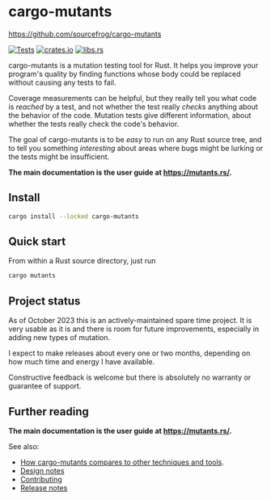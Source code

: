 # cargo-mutants

<https://github.com/sourcefrog/cargo-mutants>

[![Tests](https://github.com/sourcefrog/cargo-mutants/actions/workflows/tests.yml/badge.svg?branch=main&event=push)](https://github.com/sourcefrog/cargo-mutants/actions/workflows/tests.yml?query=branch%3Amain)
[![crates.io](https://img.shields.io/crates/v/cargo-mutants.svg)](https://crates.io/crates/cargo-mutants)
[![libs.rs](https://img.shields.io/badge/libs.rs-cargo--mutants-blue)](https://lib.rs/crates/cargo-mutants)

cargo-mutants is a mutation testing tool for Rust. It helps you improve your
program's quality by finding functions whose body could be replaced without
causing any tests to fail.

Coverage measurements can be helpful, but they really tell you what code is
_reached_ by a test, and not whether the test really _checks_ anything about the
behavior of the code. Mutation tests give different information, about whether
the tests really check the code's behavior.

The goal of cargo-mutants is to be _easy_ to run on any Rust source tree, and
to tell you something _interesting_ about areas where bugs might be lurking or
the tests might be insufficient.

**The main documentation is the user guide at <https://mutants.rs/>.**

## Install

```sh
cargo install --locked cargo-mutants
```

## Quick start

From within a Rust source directory, just run

```sh
cargo mutants
```

## Project status

As of October 2023 this is an actively-maintained spare time project. It is very usable as it is
and there is room for future improvements, especially in adding new types of mutation.

I expect to make releases about every one or two months, depending on how much time and 
energy I have available.

Constructive feedback is welcome but there is absolutely no warranty or guarantee of support.

## Further reading

**The main documentation is the user guide at <https://mutants.rs/>.**

See also:

- [How cargo-mutants compares to other techniques and tools](https://github.com/sourcefrog/cargo-mutants/wiki/Compared).
- [Design notes](DESIGN.md)
- [Contributing](CONTRIBUTING.md)
- [Release notes](NEWS.md)

